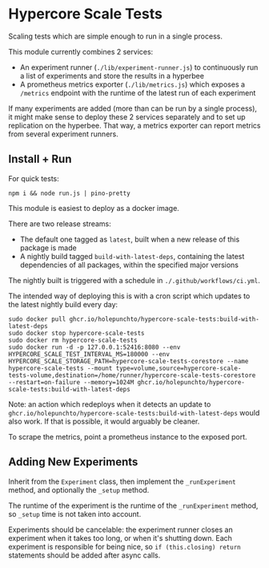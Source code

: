 # Hypercore Scale Tests

Scaling tests which are simple enough to run in a single process.

This module currently combines 2 services:
- An experiment runner (`./lib/experiment-runner.js`) to continuously run a list of experiments and store the results in a hyperbee
- A prometheus metrics exporter (`./lib/metrics.js`) which exposes a `/metrics` endpoint with the runtime of the latest run of each experiment

If many experiments are added (more than can be run by a single process), it might make sense to deploy these 2 services separately and to set up replication on the hyperbee. That way, a metrics exporter can report metrics from several experiment runners.

## Install + Run

For quick tests:

`npm i && node run.js | pino-pretty`

This module is easiest to deploy as a docker image.

There are two release streams:
- The default one tagged as `latest`, built when a new release of this package is made
- A nightly build tagged `build-with-latest-deps`, containing the latest dependencies of all packages, within the specified major versions

The nightly built is triggered with a schedule in `./.github/workflows/ci.yml`.

The intended way of deploying this is with a cron script which updates to the latest nightly build every day:

```
sudo docker pull ghcr.io/holepunchto/hypercore-scale-tests:build-with-latest-deps
sudo docker stop hypercore-scale-tests
sudo docker rm hypercore-scale-tests
sudo docker run -d -p 127.0.0.1:52416:8080 --env HYPERCORE_SCALE_TEST_INTERVAL_MS=180000 --env HYPERCORE_SCALE_STORAGE_PATH=hypercore-scale-tests-corestore --name hypercore-scale-tests --mount type=volume,source=hypercore-scale-tests-volume,destination=/home/runner/hypercore-scale-tests-corestore --restart=on-failure --memory=1024M ghcr.io/holepunchto/hypercore-scale-tests:build-with-latest-deps
```

Note: an action which redeploys when it detects an update to `ghcr.io/holepunchto/hypercore-scale-tests:build-with-latest-deps` would also work. If that is possible, it would arguably be cleaner.

To scrape the metrics, point a prometheus instance to the exposed port.

## Adding New Experiments

Inherit from the `Experiment` class, then implement the `_runExperiment` method, and optionally the `_setup` method.

The runtime of the experiment is the runtime of the `_runExperiment` method, so `_setup` time is not taken into account.

Experiments should be cancelable: the experiment runner closes an experiment when it takes too long, or when it's shutting down. Each experiment is responsible for being nice, so `if (this.closing) return` statements should be added after async calls.
